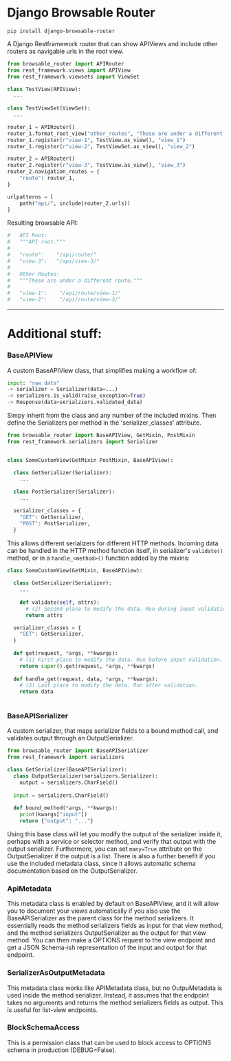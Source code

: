 # Django Browsable Router

```
pip install django-browsable-router
```

A Django Restframework router that can show APIViews and include other routers as navigable urls in the root view.

```python
from browsable_router import APIRouter
from rest_framework.views import APIView
from rest_framework.viewsets import ViewSet

class TestView(APIView):
  ...
 
class TestViewSet(ViewSet):
  ...

router_1 = APIRouter()
router_1.format_root_view("other_routes", "These are under a different route.")
router_1.register(r"view-1", TestView.as_view(), "view_1")
router_1.register(r"view-2", TestViewSet.as_view(), "view_2")

router_2 = APIRouter()
router_2.register(r"view-3", TestView.as_view(), "view_3")
router_2.navigation_routes = {
    "route": router_1,
}

urlpatterns = [
    path("api/", include(router_2.urls))
]
```

Resulting browsable API:
```python
#   API Root:
#   """API root."""
# 
#   "route":    "/api/route/"
#   "view-3":   "/api/view-3/"
# 
#   Other Routes:
#   """These are under a different route."""
# 
#   "view-1":    "/api/route/view-1/"
#   "view-2":    "/api/route/view-2/"
```

---

# Additional stuff:

### BaseAPIView
A custom BaseAPIView class, that simplifies making a workflow of:
```python
input: "raw data" 
-> serializer = Serializer(data=...) 
-> serializers.is_valid(raise_exception=True) 
-> Response(data=serialziers.validated_data)
```
Simpy inherit from the class and any number of the included mixins. Then define the Serializers per method in the 'serializer_classes' attribute.
```python
from browsable_router import BaseAPIView, GetMixin, PostMixin
from rest_framework.serializers import Serializer


class SomeCustomView(GetMixin PostMixin, BaseAPIView):

  class GetSerializer(Serializer):
    ...
    
  class PostSerializer(Serializer):
    ...

  serializer_classes = {
    "GET": GetSerializer,
    "POST": PostSerializer,
  }
```

This allows different serializers for different HTTP methods. Incoming data can be handled in the HTTP method function itself, in serializer's `validate()` method, or in a `handle_<method>()` function added by the mixins:

```python
class SomeCustomView(GetMixin, BaseAPIView):
  
  class GetSerializer(Serializer):
    ...
    
    def validate(self, attrs):
      # (2) Second place to modify the data. Run during input validation.
      return attrs

  serializer_classes = {
    "GET": GetSerializer,
  }
  
  def get(request, *args, **kwargs):
    # (1) First place to modify the data. Run before input validation.
    return super().get(request, *args, **kwargs)
  
  def handle_get(request, data, *args, **kwargs):
    # (3) Last place to modify the data. Run after validation.
    return data
  
```

### BaseAPISerializer
A custom serializer, that maps serializer fields to a bound method call, and validates output through an OutputSerializer.
```python
from browsable_router import BaseAPISerializer
from rest_framework import serializers

class GetSerializer(BaseAPISerializer):
  class OutputSerializer(serializers.Serializer):
    output = serializers.CharField()
    
  input = serializers.CharField()
  
  def bound_method(*args, **kwargs):
    print(kwargs["input"])
    return {"output": "..."}
```
Using this base class will let you modify the output of the serializer inside it, perhaps with a service or selector method, and verify that output with the output serializer. Furthermore, you can set `many=True` attribute on the OutputSerializer if the output is a list. There is also a further benefit if you use the included metadata class, since it allows automatic schema documentation based on the OutputSerializer.

### ApiMetadata
This metadata class is enabled by default on BaseAPIView, and it will allow you to document your views automatically if you also use the BaseAPISerializer as the parent class for the method serializers. It essentially reads the method serializers fields as input for that view method, and the method serializers OutputSerializer as the output for that view method. You can then make a OPTIONS request to the view endpoint and get a JSON Schema-ish representation of the input and output for that endpoint.

### SerializerAsOutputMetadata
This metadata class works like APIMetadata class, but no OutpuMetadata is used inside the method serializer. Instead, it assumes that the endpoint takes no arguments and returns the method serializers fields as output. This is useful for list-view endpoints.

### BlockSchemaAccess
This is a permission class that can be used to block access to OPTIONS schema in production (DEBUG=False).
